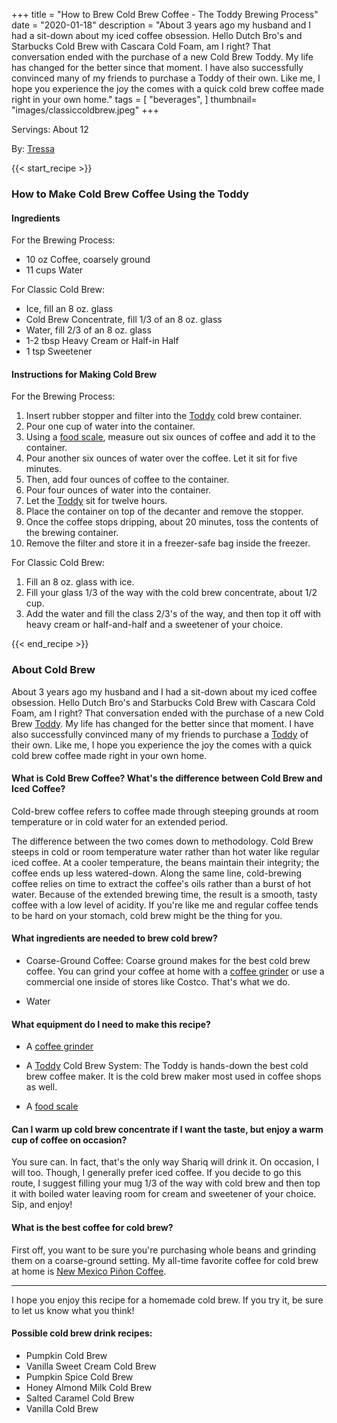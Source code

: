 +++
title = "How to Brew Cold Brew Coffee - The Toddy Brewing Process"
date = "2020-01-18"
description = "About 3 years ago my husband and I had a sit-down about my iced coffee obsession. Hello Dutch Bro's and Starbucks Cold Brew with Cascara Cold Foam, am I right? That conversation ended with the purchase of a new Cold Brew Toddy. My life has changed for the better since that moment. I have also successfully convinced many of my friends to purchase a Toddy of their own. Like me, I hope you experience the joy the comes with a quick cold brew coffee made right in your own home."
tags = [
    "beverages",
]
thumbnail= "images/classiccoldbrew.jpeg"
+++

Servings: About 12 <!--more-->

By: [Tressa](https://www.jamilghar.com/about/)

{{< start_recipe >}}

### How to Make Cold Brew Coffee Using the Toddy 

#### Ingredients 

For the Brewing Process: 

* 10 oz Coffee, coarsely ground
* 11 cups Water 

For Classic Cold Brew: 

* Ice, fill an 8 oz. glass 
* Cold Brew Concentrate, fill 1/3 of an 8 oz. glass
* Water, fill 2/3 of an 8 oz. glass
* 1-2 tbsp Heavy Cream or Half-in Half
* 1 tsp Sweetener 

#### Instructions for Making Cold Brew

For the Brewing Process: 

1. Insert rubber stopper and filter into the [Toddy](https://amzn.to/3CMQ03P) cold brew container. 
2. Pour one cup of water into the container.
3. Using a [food scale](https://amzn.to/3rhiS1S), measure out six ounces of coffee and add it to the container.
4. Pour another six ounces of water over the coffee. Let it sit for five minutes.
5. Then, add four ounces of coffee to the container.
6. Pour four ounces of water into the container.
7. Let the [Toddy](https://amzn.to/3CMQ03P) sit for twelve hours. 
8. Place the container on top of the decanter and remove the stopper.
9. Once the coffee stops dripping, about 20 minutes, toss the contents of the brewing container.
10. Remove the filter and store it in a freezer-safe bag inside the freezer.  

For Classic Cold Brew: 

1. Fill an 8 oz. glass with ice.
2. Fill your glass 1/3 of the way with the cold brew concentrate, about 1/2 cup.  
3. Add the water and fill the class 2/3's of the way, and then top it off with heavy cream or half-and-half and a sweetener of your choice. 

{{< end_recipe >}}

### About Cold Brew 

About 3 years ago my husband and I had a sit-down about my iced coffee obsession. Hello Dutch Bro's and Starbucks Cold Brew with Cascara Cold Foam, am I right? That conversation ended with the purchase of a new Cold Brew [Toddy](https://amzn.to/3CMQ03P). My life has changed for the better since that moment. I have also successfully convinced many of my friends to purchase a [Toddy](https://amzn.to/3CMQ03P) of their own. Like me, I hope you experience the joy the comes with a quick cold brew coffee made right in your own home.

#### What is Cold Brew Coffee? What's the difference between Cold Brew and Iced Coffee? 

Cold-brew coffee refers to coffee made through steeping grounds at room temperature or in cold water for an extended period. 

The difference between the two comes down to methodology. Cold Brew steeps in cold or room temperature water rather than hot water like regular iced coffee. At a cooler temperature, the beans maintain their integrity; the coffee ends up less watered-down. Along the same line, cold-brewing coffee relies on time to extract the coffee's oils rather than a burst of hot water. Because of the extended brewing time, the result is a smooth, tasty coffee with a low level of acidity. If you're like me and regular coffee tends to be hard on your stomach, cold brew might be the thing for you. 

#### What ingredients are needed to brew cold brew?

* Coarse-Ground Coffee: Coarse ground makes for the best cold brew coffee. You can grind your coffee at home with a [coffee grinder](https://amzn.to/2XU1KSU) or use a commercial one inside of stores like Costco. That's what we do. 

* Water 

#### What equipment do I need to make this recipe?

* A [coffee grinder](https://amzn.to/2XU1KSU)

* A [Toddy](https://amzn.to/3CMQ03P) Cold Brew System: The Toddy is hands-down the best cold brew coffee maker. It is the cold brew maker most used in coffee shops as well. 

* A [food scale](https://amzn.to/3rhiS1SP)

#### Can I warm up cold brew concentrate if I want the taste, but enjoy a warm cup of coffee on occasion? 

You sure can. In fact, that's the only way Shariq will drink it. On occasion, I will too. Though, I generally prefer iced coffee. If you decide to go this route, I suggest filling your mug 1/3 of the way with cold brew and then top it with boiled water leaving room for cream and sweetener of your choice. Sip, and enjoy! 

#### What is the best coffee for cold brew? 

First off, you want to be sure you're purchasing whole beans and grinding them on a coarse-ground setting. My all-time favorite coffee for cold brew at home is [New Mexico Piñon Coffee](https://amzn.to/3CRCiwz).  

---- 

I hope you enjoy this recipe for a homemade cold brew. If you try it, be sure to let us know what you think!

#### Possible cold brew drink recipes:
* Pumpkin Cold Brew 
* Vanilla Sweet Cream Cold Brew
* Pumpkin Spice Cold Brew 
* Honey Almond Milk Cold Brew 
* Salted Caramel Cold Brew 
* Vanilla Cold Brew 
